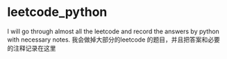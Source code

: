# leetcode_python
I will go through almost all the leetcode and record the answers by python with necessary notes. 我会做掉大部分的leetcode 的题目，并且把答案和必要的注释记录在这里

